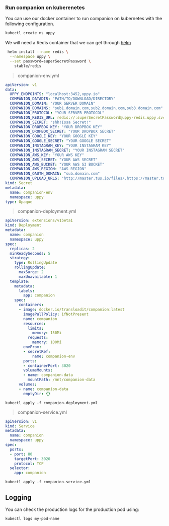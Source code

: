 ### Run companion on kuberenetes

You can use our docker container to run companion on kubernetes with the following configuration.
```bash
kubectl create ns uppy
```
We will need a Redis container that we can get through [helm](https://github.com/kubernetes/helm)

```bash
 helm install --name redis \
  --namespace uppy \
  --set password=superSecretPassword \
    stable/redis
```

> companion-env.yml
```yaml
apiVersion: v1
data:
  UPPY_ENDPOINTS: "localhost:3452,uppy.io"
  COMPANION_DATADIR: "PATH/TO/DOWNLOAD/DIRECTORY"
  COMPANION_DOMAIN: "YOUR SERVER DOMAIN"
  COMPANION_DOMAINS: "sub1.domain.com,sub2.domain.com,sub3.domain.com"
  COMPANION_PROTOCOL: "YOUR SERVER PROTOCOL"
  COMPANION_REDIS_URL: redis://:superSecretPassword@uppy-redis.uppy.svc.cluster.local:6379
  COMPANION_SECRET: "shh!Issa Secret!"
  COMPANION_DROPBOX_KEY: "YOUR DROPBOX KEY"
  COMPANION_DROPBOX_SECRET: "YOUR DROPBOX SECRET"
  COMPANION_GOOGLE_KEY: "YOUR GOOGLE KEY"
  COMPANION_GOOGLE_SECRET: "YOUR GOOGLE SECRET"
  COMPANION_INSTAGRAM_KEY: "YOUR INSTAGRAM KEY"
  COMPANION_INSTAGRAM_SECRET: "YOUR INSTAGRAM SECRET"
  COMPANION_AWS_KEY: "YOUR AWS KEY"
  COMPANION_AWS_SECRET: "YOUR AWS SECRET"
  COMPANION_AWS_BUCKET: "YOUR AWS S3 BUCKET"
  COMPANION_AWS_REGION: "AWS REGION"
  COMPANION_OAUTH_DOMAIN: "sub.domain.com"
  COMPANION_UPLOAD_URLS: "http://master.tus.io/files/,https://master.tus.io/files/"
kind: Secret
metadata:
  name: companion-env
  namespace: uppy
type: Opaque
```

> companion-deployment.yml
```yaml
apiVersion: extensions/v1beta1
kind: Deployment
metadata:
  name: companion
  namespace: uppy
spec:
  replicas: 2
  minReadySeconds: 5
  strategy:
    type: RollingUpdate
    rollingUpdate:
      maxSurge: 2
      maxUnavailable: 1
  template:
    metadata:
      labels:
        app: companion
    spec:
      containers:
      - image: docker.io/transloadit/companion:latest
        imagePullPolicy: ifNotPresent
        name: companion        
        resources:
          limits:
            memory: 150Mi
          requests:
            memory: 100Mi
        envFrom:
        - secretRef:
            name: companion-env
        ports:
        - containerPort: 3020
        volumeMounts:
        - name: companion-data
          mountPath: /mnt/companion-data
      volumes:
      - name: companion-data
        emptyDir: {}
```

`kubectl apply -f companion-deployment.yml`

> companion-service.yml

```yaml
apiVersion: v1
kind: Service
metadata:
  name: companion
  namespace: uppy
spec:
  ports:
  - port: 80
    targetPort: 3020
    protocol: TCP
  selector:
    app: companion
```

`kubectl apply -f companion-service.yml`

## Logging

You can check the production logs for the production pod using: 

```bash
kubectl logs my-pod-name 
```
